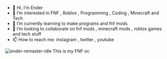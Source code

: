 - 👋 Hi, I’m Ender
- 👀 I’m interested in FNF , Roblox , Programming , Coding , Minecraft and Tech
- 🌱 I’m currently learning to make programs and fnf mods
- 💞️ I’m looking to collaborate on fnf mods , minecraft mods , roblox games and tech stuff
- 📫 How to reach me: instagram , twitter , youtube

<!---
Ender/Enderman2452633YT is a ✨ special ✨ repository because its `README.md` (this file) appears on your GitHub profile.
You can click the Preview link to take a look at your changes.
--->
![ender-remaster-idle](https://user-images.githubusercontent.com/103882226/163711032-60ad6d1c-7ef6-4f8e-a20a-db435a348fc5.png) This is my FNF oc
